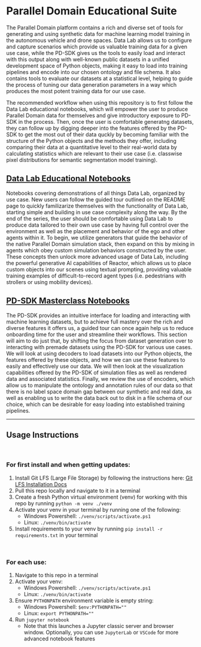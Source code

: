 # Parallel Domain Educational Suite

The Parallel Domain platform contains a rich and diverse set of tools for generating and using synthetic data for machine learning model training in the autonomous vehicle and drone spaces. Data Lab allows us to configure and capture scenarios which provide us valuable training data for a given use case, while the PD-SDK gives us the tools to easily load and interact with this output along with well-known public datasets in a unified development space of Python objects, making it easy to load into training pipelines and encode into our chosen ontology and file schema. It also contains tools to evaluate our datasets at a statistical level, helping to guide the process of tuning our data generation parameters in a way which produces the most potent training data for our use case.

The recommended workflow when using this repository is to first follow the Data Lab educational notebooks, which will empower the user to produce Parallel Domain data for themselves and give introductory exposure to PD-SDK in the process. Then, once the user is comfortable generatng datasets, they can follow up by digging deeper into the features offered by the PD-SDK to get the most out of their data quckly by becoming familiar with the structure of the Python objects and the methods they offer, including comparing their data at a quantitative level to their real-world data by calculating statistics which are relevant to their use case (i.e. classwise pixel distributions for semantic segmentation model training).

## [Data Lab Educational Notebooks](./data_lab/notebooks/README.md)

Notebooks covering demonstrations of all things Data Lab, organized by use case. New users can follow the guided tour outlined on the README page to quickly familizarize themselves with the functionality of Data Lab, starting simple and building in use case complexity along the way. By the end of the series, the user should be comfortable using Data Lab to produce data tailored to their own use case by having full control over the environment as well as the placement and behavior of the ego and other agents within it. To begin, we utilize generators that guide the behavior of the native Parallel Domain simulation stack, then expand on this by mixing in agents which obey custom simulation behaviors constructed by the user. These concepts then unlock more advanced usage of Data Lab, including the powerful generative AI capabilities of Reactor, which allows us to place custom objects into our scenes using textual prompting, providing valuable training examples of difficult-to-record agent types (i.e. pedestrians with strollers or using mobility devices).

## [PD-SDK Masterclass Notebooks](./pd_sdk/notebooks/README.md)

The PD-SDK provides an intuitive interface for loading and interacting with machine learning datasets, but to achieve full mastery over the rich and diverse features it offers us, a guided tour can once again help us to reduce onboarding time for the user and streamline their workflows. This section will aim to do just that, by shifting the focus from dataset generation over to interacting with premade datasets using the PD-SDK for various use cases. We will look at using decoders to load datasets into our Python objects, the features offered by these objects, and how we can use these features to easily and effectively use our data. We will then look at the visualization capabilities offered by the PD-SDK of simulation files as well as rendered data and associated statistics. Finally, we review the use of encoders, which allow us to manipulate the ontology and annotation rules of our data so that there is no label space domain gap between our synthetic and real data, as well as enabling us to write the data back out to disk in a file schema of our choice, which can be desirable for easy loading into established training pipelines.

---

## Usage Instructions
<br>

### For first install and when getting updates:
1. Install Git LFS (Large File Storage) by following the instructions here: [Git LFS Installation Docs](https://github.com/git-lfs/git-lfs?utm_source=gitlfs_site&utm_medium=installation_link&utm_campaign=gitlfs#installing)
2. Pull this repo locally and navigate to it in a terminal
3. Create a fresh Python virtual environment (venv) for working with this repo by running `python -m venv ./venv`
4. Activate your venv in your terminal by running one of the following:
    - Windows Powershell: `./venv/scripts/activate.ps1`
    - Linux: `./venv/bin/activate`
5. Install requirements to your venv by running `pip install -r requirements.txt` in your terminal

<br>

### For each use:
1. Navigate to this repo in a terminal
2. Activate your venv:
    - Windows Powershell: `./venv/scripts/activate.ps1`
    - Linux: `./venv/bin/activate`
3. Ensure `PYTHONPATH` environment variable is empty string:
    - Windows Powershell: `$env:PYTHONPATH=""`
    - Linux: `export PYTHONPATH=""`
4. Run `jupyter notebook`
    - Note that this launches a Jupyter classic server and browser window. Optionally, you can use `JupyterLab` or `VSCode` for more advanced notebook features
